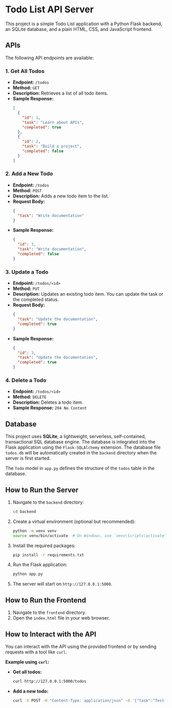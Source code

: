 # Todo List API Server

This project is a simple Todo List application with a Python Flask backend, an SQLite database, and a plain HTML, CSS, and JavaScript frontend.

## APIs

The following API endpoints are available:

### 1. Get All Todos

- **Endpoint:** `/todos`
- **Method:** `GET`
- **Description:** Retrieves a list of all todo items.
- **Sample Response:**
  ```json
  [
    {
      "id": 1,
      "task": "Learn about APIs",
      "completed": true
    },
    {
      "id": 2,
      "task": "Build a project",
      "completed": false
    }
  ]
  ```

### 2. Add a New Todo

- **Endpoint:** `/todos`
- **Method:** `POST`
- **Description:** Adds a new todo item to the list.
- **Request Body:**
  ```json
  {
    "task": "Write documentation"
  }
  ```
- **Sample Response:**
  ```json
  {
    "id": 3,
    "task": "Write documentation",
    "completed": false
  }
  ```

### 3. Update a Todo

- **Endpoint:** `/todos/<id>`
- **Method:** `PUT`
- **Description:** Updates an existing todo item. You can update the task or the completed status.
- **Request Body:**
  ```json
  {
    "task": "Update the documentation",
    "completed": true
  }
  ```
- **Sample Response:**
  ```json
  {
    "id": 3,
    "task": "Update the documentation",
    "completed": true
  }
  ```

### 4. Delete a Todo

- **Endpoint:** `/todos/<id>`
- **Method:** `DELETE`
- **Description:** Deletes a todo item.
- **Sample Response:** `204 No Content`

## Database

This project uses **SQLite**, a lightweight, serverless, self-contained, transactional SQL database engine. The database is integrated into the Flask application using the `Flask-SQLAlchemy` extension. The database file `todos.db` will be automatically created in the `backend` directory when the server is first started.

The `Todo` model in `app.py` defines the structure of the `todos` table in the database.

## How to Run the Server

1.  Navigate to the `backend` directory:
    ```bash
    cd backend
    ```
2.  Create a virtual environment (optional but recommended):
    ```bash
    python -m venv venv
    source venv/bin/activate  # On Windows, use `venv\Scripts\activate`
    ```
3.  Install the required packages:
    ```bash
    pip install -r requirements.txt
    ```
4.  Run the Flask application:
    ```bash
    python app.py
    ```
5.  The server will start on `http://127.0.0.1:5000`.

## How to Run the Frontend

1.  Navigate to the `frontend` directory.
2.  Open the `index.html` file in your web browser.

## How to Interact with the API

You can interact with the API using the provided frontend or by sending requests with a tool like `curl`.

**Example using `curl`:**

- **Get all todos:**
  ```bash
  curl http://127.0.0.1:5000/todos
  ```

- **Add a new todo:**
  ```bash
  curl -X POST -H "Content-Type: application/json" -d '{"task":"Test with curl"}' http://127.0.0.1:5000/todos
  ```

